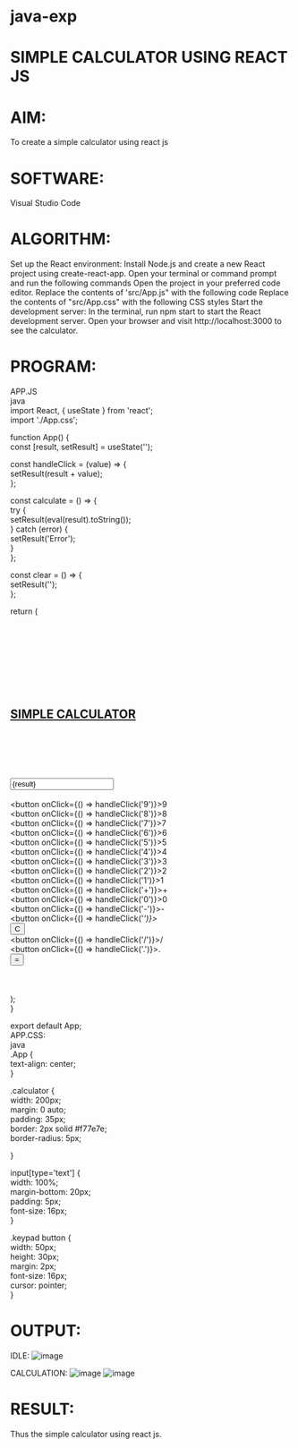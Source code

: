 # java-exp
# SIMPLE CALCULATOR USING REACT JS
# AIM:
To create a simple calculator using react js

# SOFTWARE:
Visual Studio Code

# ALGORITHM:
Set up the React environment: Install Node.js and create a new React project using create-react-app. Open your terminal or command prompt and run the following commands
Open the project in your preferred code editor.
Replace the contents of 'src/App.js" with the following code
Replace the contents of "src/App.css" with the following CSS styles
Start the development server: In the terminal, run npm start to start the React development server.
Open your browser and visit http://localhost:3000 to see the calculator.
# PROGRAM:
APP.JS<br>
java<br>
import React, { useState } from 'react';<br>
import './App.css';<br>

function App() {<br>
  const [result, setResult] = useState('');<br>

  const handleClick = (value) => {<br>
    setResult(result + value);<br>
  };<br>

  const calculate = () => {<br>
    try {<br>
      setResult(eval(result).toString());<br>
    } catch (error) {<br>
      setResult('Error');<br>
    }<br>
  };<br>

  const clear = () => {<br>
    setResult('');<br>
  };<br>

  return (<br>
    <div className="App"><br>
      <br></br><br>
      <br></br><br>
      <h2><u>SIMPLE CALCULATOR</u></h2><br>
      <br></br><br>
      <div className="calculator"><br>
        <input type="text" value={result} readOnly /><br>
        <div className="keypad"><br>
          <button onClick={() => handleClick('9')}>9</button><br>
          <button onClick={() => handleClick('8')}>8</button><br>
          <button onClick={() => handleClick('7')}>7</button><br>
          <button onClick={() => handleClick('6')}>6</button><br>
          <button onClick={() => handleClick('5')}>5</button><br>
          <button onClick={() => handleClick('4')}>4</button><br>
          <button onClick={() => handleClick('3')}>3</button><br>
          <button onClick={() => handleClick('2')}>2</button><br>
          <button onClick={() => handleClick('1')}>1</button><br>
          <button onClick={() => handleClick('+')}>+</button><br>
          <button onClick={() => handleClick('0')}>0</button><br>
          <button onClick={() => handleClick('-')}>-</button><br>
          <button onClick={() => handleClick('*')}>*</button><br>
          <button onClick={clear}>C</button><br>
          <button onClick={() => handleClick('/')}>/</button><br>
          <button onClick={() => handleClick('.')}>.</button><br>
          <button onClick={calculate}>=</button><br>
        </div><br>
      </div><br>
    </div><br>
  );<br>
}<br>

export default App;<br>
APP.CSS:<br>
java<br>
.App {<br>
  text-align: center;<br>
}<br>

.calculator {<br>
  width: 200px;<br>
  margin: 0 auto;<br>
  padding: 35px;<br>
  border: 2px solid #f77e7e;<br>
  border-radius: 5px;<br>
  
}<br>

input[type='text'] {<br>
  width: 100%;<br>
  margin-bottom: 20px;<br>
  padding: 5px;<br>
  font-size: 16px;<br>
}<br>

.keypad button {<br>
  width: 50px;<br>
  height: 30px;<br>
  margin: 2px;<br>
  font-size: 16px;<br>
  cursor: pointer;<br>
}<br>
# OUTPUT:
IDLE:
![image](https://github.com/Anuayshh/java-exp/assets/127651217/dd71aa79-7309-4da8-bfe1-0a13a3d1c8db)

CALCULATION:
![image](https://github.com/Anuayshh/java-exp/assets/127651217/413b5ea9-6256-4439-8cdc-ad9f0e56136f)
![image](https://github.com/Anuayshh/java-exp/assets/127651217/5923b0d1-493b-432a-b14d-1ebcc5be8ff7)


# RESULT:
Thus the simple calculator using react js.
